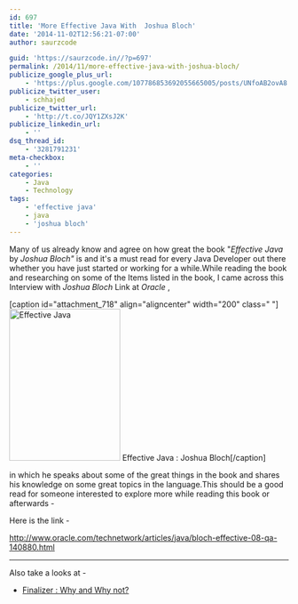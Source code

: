 ```yaml
---
id: 697
title: 'More Effective Java With  Joshua Bloch'
date: '2014-11-02T12:56:21-07:00'
author: saurzcode

guid: 'https://saurzcode.in//?p=697'
permalink: /2014/11/more-effective-java-with-joshua-bloch/
publicize_google_plus_url:
    - 'https://plus.google.com/107786853692055665005/posts/UNfoAB2ovA8'
publicize_twitter_user:
    - schhajed
publicize_twitter_url:
    - 'http://t.co/JQY1ZXsJ2K'
publicize_linkedin_url:
    - ''
dsq_thread_id:
    - '3281791231'
meta-checkbox:
    - ''
categories:
    - Java
    - Technology
tags:
    - 'effective java'
    - java
    - 'joshua bloch'
---
```


Many of us already know and agree on how great the book "<em>Effective Java</em> by <em>Joshua Bloch"</em> is and it's a must read for every Java Developer out there whether you have just started or working for a while.While reading the book and researching on some of the Items listed in the book, I came across this Interview with <em>Joshua Bloch</em> Link at <em>Oracle</em> ,

[caption id="attachment_718" align="aligncenter" width="200" class=" "]<a class="vt-p" href="https://saurzcode.in//2014/08/how-to-configure-swagger-to-generate-restful-api-doc-for-your-spring-boot-web-application/"><img class="size-full wp-image-718" src="{{ site.baseurl }}/assets/uploads/2014/11/Java.jpg" alt="Effective Java" width="200" height="273" /></a> Effective Java : Joshua Bloch[/caption]

in which he speaks about some of the great things in the book and shares his knowledge on some great topics in the language.This should be a good read for someone interested to explore more while reading this book or afterwards -

Here is the link -

<a class="vt-p" title="More Effective Java With Google's Joshua Bloch" href="http://www.oracle.com/technetwork/articles/java/bloch-effective-08-qa-140880.html">http://www.oracle.com/technetwork/articles/java/bloch-effective-08-qa-140880.html</a>

<hr />

Also take a looks at -
<ul>
	<li><a class="vt-p" title="Java : What does finalize do and How?" href="https://saurzcode.in//2014/09/29/java-what-does-finalize-do-and-how/">Finalizer : Why and Why not?</a></li>
</ul>